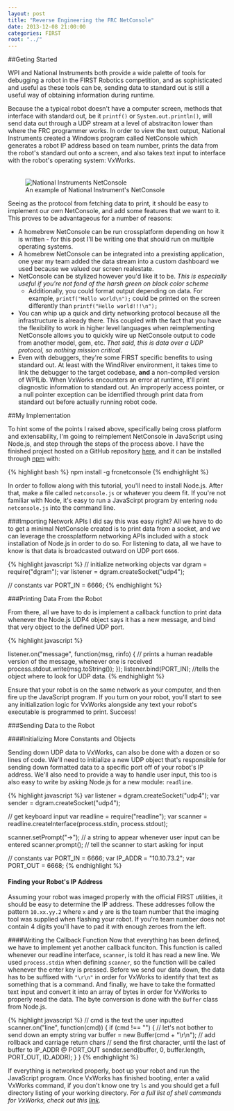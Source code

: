```yaml
---
layout: post
title: "Reverse Engineering the FRC NetConsole"
date: 2013-12-08 21:00:00
categories: FIRST
root: "../"
---
```


##Geting Started

WPI and National Instruments both provide a wide palette of tools for debugging a robot in the FIRST Robotics competition, and as sophisticated and useful as these tools can be, sending data to standard out is still a useful way of obtaining information during runtime. 

Because the a typical robot doesn't have a computer screen, methods that interface with standard out, be it `printf()` or `System.out.println()`, will send data out through a UDP stream at a level of abstraciton lower than where the FRC programmer works. In order to view the text output, National Instruments created a Windows program called NetConsole which generates a robot IP address based on team number, prints the data from the robot's standard out onto a screen, and also takes text input to interface with the robot's operating system: VxWorks.

<figure style = "padding-top:20px">
	<img src = "{{ post.root }}/images/netconsole.png" alt = "National Instruments NetConsole">
	<figcaption>An example of National Instrument's NetConsole</figcaption>
</figure>

Seeing as the protocol from fetching data to print, it should be easy to implement our own NetConsole, and add some features that we want to it. This proves to be advantageous for a number of reasons:

* A homebrew NetConsole can be run crossplatform depending on how it is written - for this post I'll be writing one that should run on multiple operating systems.
* A homebrew NetConsole can be integrated into a prexisting application, one year my team added the data stream into a custom dashboard we used because we valued our screen realestate. 
* NetConsole can be stylized however you'd like it to be. *This is especially useful if you're not fond of the harsh green on black color scheme*
  * Additionally, you could format output depending on data. For example, `printf("Hello world\n");` could be printed on the screen differently than `printf("Hello world!!!\n");`
* You can whip up a quick and dirty networking protocol because all the infrastructure is already there. This coupled with the fact that you have the flexibility to work in higher level languages when reimplementing NetConsole allows you to quickly wire up NetConsole output to code from another model, gem, etc. *That said, this is data over a UDP protocol, so nothing mission critical.* 
* Even with debuggers, they're some FIRST specific benefits to using standard out. At least with the WindRiver environment, it takes time to link the debugger to the target codebase, **and** a non-compiled version of WPILib. When VxWorks encounters an error at runtime, it'll print diagnostic information to standard out. An improperly access pointer, or a null pointer exception can be identified through print data from standard out before actually running robot code. 


##My Implementation

To hint some of the points I raised above, specifically being cross platform and extensability, I'm going to reimplement NetConsole in JavaScript using Node.js, and step through the steps of the process above. I have the finished project hosted on a GitHub repository <a href="https://github.com/FRCTeam1073-TheForceTeam/netconsole.js">here</a>, and it can be installed through <a href="http://npmjs.org">npm</a> with:

{% highlight bash %}
npm install -g frcnetconsole
{% endhighlight %}

In order to follow along with this tutorial, you'll need to install Node.js. After that, make a file called `netconsole.js` or whatever you deem fit. If you're not familiar with Node, it's easy to run a JavaScirpt program by entering `node netconsole.js` into the command line.

###Importing Network APIs
I did say this was easy right? All we have to do to get a minimal NetConsole created is to print data from a socket, and we can leverage the crossplatform networking APIs included with a stock installation of Node.js in order to do so. For listening to data, all we have to know is that data is broadcasted outward on UDP port `6666`.

{% highlight javascript %}
// initialize networking objects
var dgram = require("dgram");
var listener = dgram.createSocket("udp4");

// constants
var PORT_IN = 6666;
{% endhighlight %}

###Printing Data From the Robot

From there, all we have to do is implement a callback function to print data whenever the Node.js UDP4 object says it has a new message, and bind that very object to the defined UDP port.

{% highlight javascript %}

listener.on("message", function(msg, rinfo) {
	// prints a human readable version of the message, whenever one is received
	process.stdout.write(msg.toString());
});
listener.bind(PORT_IN); //tells the object where to look for UDP data.
{% endhighlight %}

Ensure that your robot is on the same network as your computer, and then fire up the JavaScript program. If you turn on your robot, you'll start to see any initialization logic for VxWorks alongside any text your robot's executable is programmed to print. Success! 

###Sending Data to the Robot

####Initializing More Constants and Objects 

Sending down UDP data to VxWorks, can also be done with a dozen or so lines of code. We'll need to initialize a new UDP object that's responsible for sending down formatted data to a specific port off of your robot's IP address. We'll also need to provide a way to handle user input, this too is also easy to write by asking Node.js for a new module: `readline`. 

{% highlight javascript %}
var listener = dgram.createSocket("udp4");
var sender = dgram.createSocket("udp4"); 

// get keyboard input
var readline = require("readline");
var scanner = readline.createInterface(process.stdin, process.stdout);

scanner.setPrompt("->"); // a string to appear whenever user input can be entered
scanner.prompt();	// tell the scanner to start asking for input

// constants
var PORT_IN = 6666;
var IP_ADDR = "10.10.73.2";
var PORT_OUT = 6668;
{% endhighlight %}

#### Finding your Robot's IP Address
Assuming your robot was imaged properly with the official FIRST utilities, it should be easy to determine the IP address. These addresses follow the pattern `10.xx.yy.2` where `x` and `y` are is the team number that the imaging tool was supplied when flashing your robot. If you're team number does not contain 4 digits you'll have to pad it with enough zeroes from the left.

####Writing the Callback Function
Now that everything has been defined, we have to implement yet another callback funciton. This function is called whenever our readline interface, `scanner`, is told it has read a new line. We used `process.stdin` when defining `scanner`, so the function will be called whenever the enter key is pressed. Before we send our data down, the data has to be suffixed with `"\r\n"` in order for VxWorks to identify that text as something that is a command. And finally, we have to take the formatted text input and convert it into an array of bytes in order for VxWorks to properly read the data. The byte conversion is done with the `Buffer` class from Node.js.

{% highlight javascript %}
// cmd is the text the user inputted
scanner.on("line", function(cmd)) {
	if (cmd !== "") { // let's not bother to send down an empty string
		var buffer = new Buffer(cmd + "\r\n");	// add rollback and carriage return chars
		// send the first character, until the last of buffer to IP_ADDR @ PORT_OUT
		sender.send(buffer, 0, buffer.length, PORT_OUT, ID_ADDR);
	}
}
{% endhighlight %}

If everything is networked properly, boot up your robot and run the JavaScript program. Once VxWorks has finished booting, enter a valid VxWorks command, if you don't know one try `ls` and you should get a full directory listing of your working directory. *For a full list of shell commands for VxWorks, check out this <a href ="http://csg.lbl.gov/pipermail/vxwexplo/2003-March/000762.html">link</a>.*